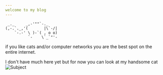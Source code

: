 ```yaml
---
welcome to my blog
---
```

```
 _._     _,-'""`-._
(,-.`._,'(       |\`-/|
    `-.-' \ )-`( , o o)
          `-    \`_`"'-
```

if you like cats and/or computer networks you are the best spot on the entire internet. 

I don't have much here yet but for now you can look at my handsome cat
![Subject](https://user-images.githubusercontent.com/33806204/219293819-067cf448-4a3c-4d28-bafb-0e9cc4406459.png)
